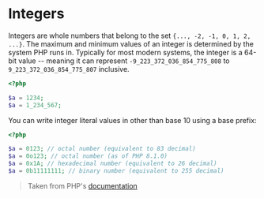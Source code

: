 # Integers

Integers are whole numbers that belong to the set `{..., -2, -1, 0, 1, 2, ...}`.
The maximum and minimum values of an integer is determined by the system PHP runs in.
Typically for most modern systems, the integer is a 64-bit value -- meaning it can represent `-9_223_372_036_854_775_808` to `9_223_372_036_854_775_807` inclusive.

```php
<?php

$a = 1234;
$a = 1_234_567;
```

You can write integer literal values in other than base 10 using a base prefix:

```php
<?php

$a = 0123; // octal number (equivalent to 83 decimal)
$a = 0o123; // octal number (as of PHP 8.1.0)
$a = 0x1A; // hexadecimal number (equivalent to 26 decimal)
$a = 0b11111111; // binary number (equivalent to 255 decimal)
```

> Taken from PHP's [documentation][syntax]

[syntax]: https://www.php.net/manual/en/language.types.integer.php#language.types.integer.syntax
